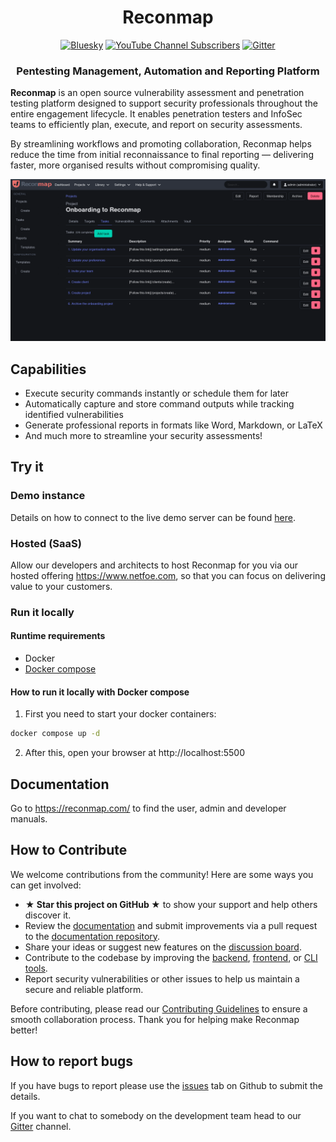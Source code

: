 <div style="text-align: center;">

<h1>Reconmap</h1>

[![Bluesky](https://img.shields.io/badge/dynamic/json?url=https%3A%2F%2Fpublic.api.bsky.app%2Fxrpc%2Fapp.bsky.actor.getProfile%2F%3Factor%3Dnetfoe.com&query=%24.followersCount&style=social&logo=bluesky&label=Follow%20us%20on%20BlueSky&style=flat)](https://bsky.app/profile/netfoe.com)
[![YouTube Channel Subscribers](https://img.shields.io/youtube/channel/subscribers/UCKJM12YKHqvvATHkdIKopeQ?style=flat&logo=youtube&label=Subscribe%20to%20our%20YouTube%20channel&link=https%3A%2F%2Fwww.youtube.com%2Freconmap)](https://www.youtube.com/reconmap)
[![Gitter](https://badges.gitter.im/reconmap/community.svg)](https://gitter.im/reconmap/community)

<h3>Pentesting Management, Automation and Reporting Platform</h3>
</div>

<p><strong>Reconmap</strong> is an open source vulnerability assessment and penetration testing platform designed to support security professionals throughout the entire engagement lifecycle. It enables penetration testers and InfoSec teams to efficiently plan, execute, and report on security assessments.</p>

<p>By streamlining workflows and promoting collaboration, Reconmap helps reduce the time from initial reconnaissance to final reporting — delivering faster, more organised results without compromising quality.</p>

![Reconmap's screenshot](images/screenshot.png)

## Capabilities

- Execute security commands instantly or schedule them for later
- Automatically capture and store command outputs while tracking identified vulnerabilities
- Generate professional reports in formats like Word, Markdown, or LaTeX
- And much more to streamline your security assessments!

## Try it

### Demo instance

Details on how to connect to the live demo server can be found [here](https://reconmap.com/overview/live-demo/).

### Hosted (SaaS)

Allow our developers and architects to host Reconmap for you via our hosted offering https://www.netfoe.com, so that you can focus on delivering value to your customers.

### Run it locally

#### Runtime requirements

- Docker
- [Docker compose](https://docs.docker.com/compose/install/)

#### How to run it locally with Docker compose

1. First you need to start your docker containers:

```sh
docker compose up -d
```

2. After this, open your browser at http://localhost:5500

## Documentation

Go to <https://reconmap.com/> to find the user, admin and developer manuals.

## How to Contribute

We welcome contributions from the community! Here are some ways you can get involved:

- **★ Star this project on GitHub ★** to show your support and help others discover it.
- Review the [documentation](https://reconmap.com) and submit improvements via a pull request to the [documentation repository](https://github.com/reconmap/documentation).
- Share your ideas or suggest new features on the [discussion board](https://github.com/reconmap/reconmap/discussions).
- Contribute to the codebase by improving the [backend](https://github.com/reconmap/rest-api), [frontend](https://github.com/reconmap/web-client), or [CLI tools](https://github.com/reconmap/command-line-tools).
- Report security vulnerabilities or other issues to help us maintain a secure and reliable platform.

Before contributing, please read our [Contributing Guidelines](https://github.com/reconmap/.github/blob/main/CONTRIBUTING.md) to ensure a smooth collaboration process. Thank you for helping make Reconmap better!

## How to report bugs

If you have bugs to report please use the [issues](https://github.com/reconmap/reconmap/issues) tab on Github to submit the details.

If you want to chat to somebody on the development team head to our [Gitter](https://gitter.im/reconmap/community) channel.
